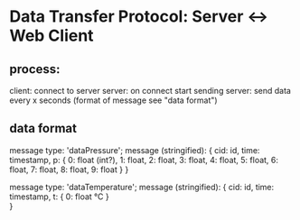 # Data Transfer Protocol: Server <-> Web Client

## process:

client: connect to server
server: on connect start sending
server: send data every x seconds (format of message see "data format")

## data format

message type: 'dataPressure';
message (stringified):
{ 
	cid: id,
	time: timestamp,
	p: {
		0: float (int?),
		1: float,
		2: float,
		3: float,
		4: float,
		5: float,
		6: float,
		7: float,
		8: float,
		9: float
	}
}

message type: 'dataTemperature';
message (stringified):
{ 
	cid: id,
	time: timestamp,
	t: {
		0: float °C
	}	
}



